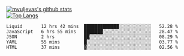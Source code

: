 [![mvuljevas's github stats](https://github-readme-stats.vercel.app/api?username=mvuljevas&show_icons=true&theme=dracula)](https://www.mvuljevas.com)
<br>
[![Top Langs](https://github-readme-stats.vercel.app/api/top-langs/?username=mvuljevas&theme=dracula)](https://www.mvuljevas.com)

<!--START_SECTION:waka-->
```text
Liquid       12 hrs 42 mins  █████████████░░░░░░░░░░░░   52.28 % 
JavaScript   6 hrs 55 mins   ███████░░░░░░░░░░░░░░░░░░   28.47 % 
JSON         2 hrs           ██░░░░░░░░░░░░░░░░░░░░░░░   08.29 % 
YAML         55 mins         █░░░░░░░░░░░░░░░░░░░░░░░░   03.77 % 
HTML         37 mins         ▓░░░░░░░░░░░░░░░░░░░░░░░░   02.56 % 
```
<!--END_SECTION:waka-->
